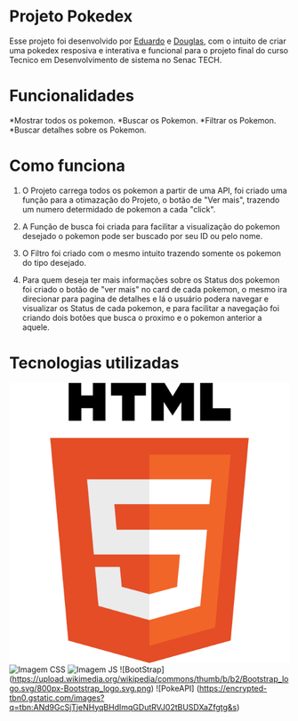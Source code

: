 # Projeto Pokedex

Esse projeto foi desenvolvido por [Eduardo](https://github.com/EduardoRizzardi) e [Douglas](https://github.com/Douglasx06), com o intuito de criar uma pokedex resposiva e interativa e funcional para o projeto final do curso Tecnico em Desenvolvimento de sistema no Senac TECH.

# Funcionalidades

*Mostrar todos os pokemon.
*Buscar os Pokemon.
*Filtrar os Pokemon.
*Buscar detalhes sobre os Pokemon.

# Como funciona

1. O Projeto carrega todos os pokemon a partir de uma API, foi criado uma função para a otimazação do Projeto, o botão de "Ver mais", trazendo um numero determidado de pokemon a cada "click".

2. A Função de busca foi criada para facilitar a visualização do pokemon desejado o pokemon pode ser buscado por seu ID ou pelo nome.

3. O Filtro foi criado com o mesmo intuito trazendo somente os pokemon do tipo desejado.

4. Para quem deseja ter mais informações sobre os Status dos pokemon foi criado o botão de "ver mais" no card de cada pokemon, o mesmo ira direcionar para pagina de detalhes e lá o usuário podera navegar e visualizar os Status de cada pokemon, e para facilitar a navegação foi criando dois botões que busca o proximo e o pokemon anterior a aquele.

# Tecnologias utilizadas

![Imagem HTML](src\assets\images\HTML5.png)
![Imagem CSS](https://upload.wikimedia.org/wikipedia/commons/thumb/d/d5/CSS3_logo_and_wordmark.svg/1200px-CSS3_logo_and_wordmark.svg.png)
![Imagem JS](https://samory.sistemasresponsivos.com.br/wp-content/uploads/2024/01/png-transparent-javascript-logo-comment-html-markup-language-analitycs-angle-text-rectangle.png)
![BootStrap] (https://upload.wikimedia.org/wikipedia/commons/thumb/b/b2/Bootstrap_logo.svg/800px-Bootstrap_logo.svg.png)
![PokeAPI] (https://encrypted-tbn0.gstatic.com/images?q=tbn:ANd9GcSjTjeNHyqBHdImqGDutRVJ02tBUSDXaZfgtg&s)